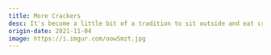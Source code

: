 ```yaml
---
title: More Crackers
desc: It's become a little bit of a tradition to sit outside and eat crackers now!
origin-date: 2021-11-04
image: https://i.imgur.com/oowSmzt.jpg
---
```

